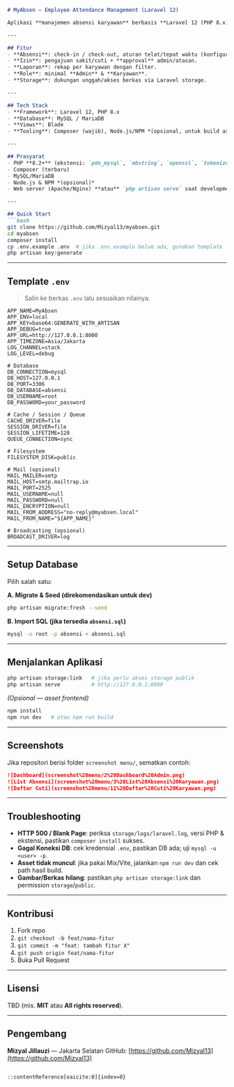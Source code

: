 ````markdown
# MyAbsen — Employee Attendance Management (Laravel 12)

Aplikasi **manajemen absensi karyawan** berbasis **Laravel 12 (PHP 8.x)** untuk **check-in/check-out**, **pengajuan izin (sakit/cuti) dengan approval**, dan **laporan per karyawan**.

---

## Fitur
- **Absensi**: check-in / check-out, aturan telat/tepat waktu (konfigurable).
- **Izin**: pengajuan sakit/cuti + **approval** admin/atasan.
- **Laporan**: rekap per karyawan dengan filter.
- **Role**: minimal **Admin** & **Karyawan**.
- **Storage**: dukungan unggah/akses berkas via Laravel storage.

---

## Tech Stack
- **Framework**: Laravel 12, PHP 8.x
- **Database**: MySQL / MariaDB
- **Views**: Blade
- **Tooling**: Composer (wajib), Node.js/NPM *(opsional, untuk build asset)*

---

## Prasyarat
- PHP **8.2+** (ekstensi: `pdo_mysql`, `mbstring`, `openssl`, `tokenizer`, `json`, `xml`, `ctype`, `bcmath`, `curl`)
- Composer (terbaru)
- MySQL/MariaDB
- Node.js & NPM *(opsional)*
- Web server (Apache/Nginx) **atau** `php artisan serve` saat development

---

## Quick Start
```bash
git clone https://github.com/Mizyal13/myabsen.git
cd myabsen
composer install
cp .env.example .env  # jika .env.example belum ada, gunakan template .env di bawah
php artisan key:generate
````

---

## Template `.env`

> Salin ke berkas `.env` lalu sesuaikan nilainya.

```dotenv
APP_NAME=MyAbsen
APP_ENV=local
APP_KEY=base64:GENERATE_WITH_ARTISAN
APP_DEBUG=true
APP_URL=http://127.0.0.1:8000
APP_TIMEZONE=Asia/Jakarta
LOG_CHANNEL=stack
LOG_LEVEL=debug

# Database
DB_CONNECTION=mysql
DB_HOST=127.0.0.1
DB_PORT=3306
DB_DATABASE=absensi
DB_USERNAME=root
DB_PASSWORD=your_password

# Cache / Session / Queue
CACHE_DRIVER=file
SESSION_DRIVER=file
SESSION_LIFETIME=120
QUEUE_CONNECTION=sync

# Filesystem
FILESYSTEM_DISK=public

# Mail (opsional)
MAIL_MAILER=smtp
MAIL_HOST=smtp.mailtrap.io
MAIL_PORT=2525
MAIL_USERNAME=null
MAIL_PASSWORD=null
MAIL_ENCRYPTION=null
MAIL_FROM_ADDRESS="no-reply@myabsen.local"
MAIL_FROM_NAME="${APP_NAME}"

# Broadcasting (opsional)
BROADCAST_DRIVER=log
```

---

## Setup Database

Pilih salah satu:

**A. Migrate & Seed (direkomendasikan untuk dev)**

```bash
php artisan migrate:fresh --seed
```

**B. Import SQL (jika tersedia `absensi.sql`)**

```bash
mysql -u root -p absensi < absensi.sql
```

---

## Menjalankan Aplikasi

```bash
php artisan storage:link   # jika perlu akses storage publik
php artisan serve          # http://127.0.0.1:8000
```

*(Opsional — asset frontend)*

```bash
npm install
npm run dev   # atau npm run build
```

---

## Screenshots

Jika repositori berisi folder `screenshot menu/`, sematkan contoh:

```md
![Dashboard](screenshot%20menu/2%20Dashboard%20Admin.png)
![List Absensi](screenshot%20menu/3%20List%20Absensi%20Karyawan.png)
![Daftar Cuti](screenshot%20menu/11%20Daftar%20Cuti%20Karyawan.png)
```

---

## Troubleshooting

* **HTTP 500 / Blank Page**: periksa `storage/logs/laravel.log`, versi PHP & ekstensi, pastikan `composer install` sukses.
* **Gagal Koneksi DB**: cek kredensial `.env`, pastikan DB ada; uji `mysql -u <user> -p`.
* **Asset tidak muncul**: jika pakai Mix/Vite, jalankan `npm run dev` dan cek path hasil build.
* **Gambar/Berkas hilang**: pastikan `php artisan storage:link` dan permission `storage`/`public`.

---

## Kontribusi

1. Fork repo
2. `git checkout -b feat/nama-fitur`
3. `git commit -m "feat: tambah fitur X"`
4. `git push origin feat/nama-fitur`
5. Buka Pull Request

---

## Lisensi

TBD (mis. **MIT** atau **All rights reserved**).

---

## Pengembang

**Mizyal Jillauzi** — Jakarta Selatan
GitHub: [https://github.com/Mizyal13](https://github.com/Mizyal13)

```

::contentReference[oaicite:0]{index=0}
```
